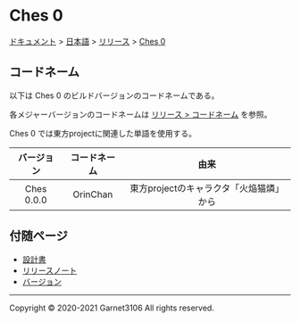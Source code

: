 # Ches 0

[ドキュメント](../../../index.md) > [日本語](../../index.md) > [リリース](../index.md) > [Ches 0](./index.md)

## コードネーム

以下は Ches 0 のビルドバージョンのコードネームである。

各メジャーバージョンのコードネームは [リリース > コードネーム](../index.md) を参照。

Ches 0 では東方projectに関連した単語を使用する。

|バージョン|コードネーム|由来|
|:-:|:-:|:-:|
|Ches 0.0.0|OrinChan|東方projectのキャラクタ「火焔猫燐」から|

## 付随ページ

- [設計書](./design/index.md)
- [リリースノート](./note/index.md)
- [バージョン](./versions/index.md)

---

Copyright © 2020-2021 Garnet3106 All rights reserved.
